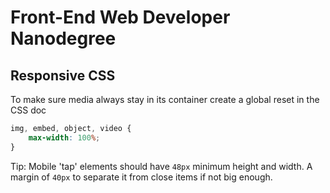 # Front-End Web Developer Nanodegree

## Responsive CSS

To make sure media always stay in its container create a global reset in the CSS doc

```css
img, embed, object, video {
    max-width: 100%;
}
```

Tip: Mobile 'tap' elements should have `48px` minimum height and width. A margin of `40px` to separate it from close items if not big enough.